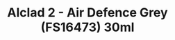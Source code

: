 ---
layout: product
title: "Alclad 2 - Air Defence Grey (FS16473) 30ml"
price: "TBA" 
desc: "Metalizer boja"
img_path: "/assets/img/ALCE630.webp"
brand: "N/A"
available: false
special_offer: false
new: false
soon: false
cat: "040000"
subcat: "040300"
subsubcat: "0N/A"
sifra: "ALCE630"
popular: false
---